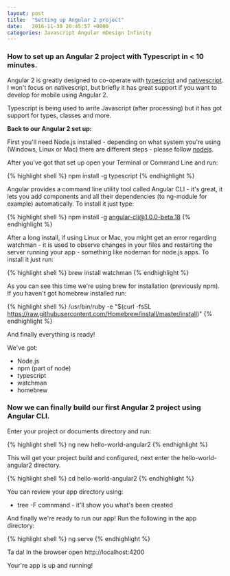 ```yaml
---
layout: post
title:  "Setting up Angular 2 project"
date:   2016-11-30 20:45:57 +0000
categories: Javascript Angular mDesign Infinity
---
```


### How to set up an Angular 2 project with Typescript in < 10 minutes.

Angular 2 is greatly designed to co-operate with [typescript] and [nativescript]. I won't focus on nativescript, but briefly it has 
great support if you want to develop for mobile using Angular 2. 

Typescript is being used to write Javascript (after processing) but it has got support for types, classes and more.

**Back to our Angular 2 set up:**

First you'll need Node.js installed - depending on what system you're using (Windows, Linux or Mac) there are different steps - please follow [nodejs].

After you've got that set up open your Terminal or Command Line and run:

{% highlight shell %}
npm install -g typescript 
{% endhighlight %} 


Angular provides a command line utility tool called Angular CLI - it's great, it lets you add components and all their dependencies (to ng-module for example) automatically. To install it just type:

{% highlight shell %}
npm install -g angular-cli@1.0.0-beta.18
{% endhighlight %} 


After a long install, if using Linux or Mac, you might get an error regarding watchman - it is used to observe changes in your files and restarting the server running your app - something like nodeman for node.js apps. To install it just run:

{% highlight shell %}
brew install watchman
{% endhighlight %} 


As you can see this time we're using brew for installation (previously npm). If you haven't got homebrew installed run:

{% highlight shell %}
/usr/bin/ruby -e "$(curl -fsSL https://raw.githubusercontent.com/Homebrew/install/master/install)" 
{% endhighlight %} 


And finally everything is ready!

We've got:
- Node.js
- npm (part of node)
- typescript
- watchman
- homebrew

### Now we can finally build our first Angular 2 project using Angular CLI.

Enter your project or documents directory and run:

{% highlight shell %}
ng new hello-world-angular2
{% endhighlight %} 

This will get your project build and configured, next enter the hello-world-angular2 directory.

{% highlight shell %}
cd hello-world-angular2
{% endhighlight %} 

You can review your app directory using:

- tree -F comnmand - it'll show you what's been created

And finally we're ready to run our app! Run the following in the app directory:

{% highlight shell %}
ng serve
{% endhighlight %} 

Ta da! In the browser open http://localhost:4200

Your're app is up and running!

[typescript]: https://www.typescriptlang.org/
[nativescript]: https://www.nativescript.org/
[nodejs]: https://nodejs.org/en/
